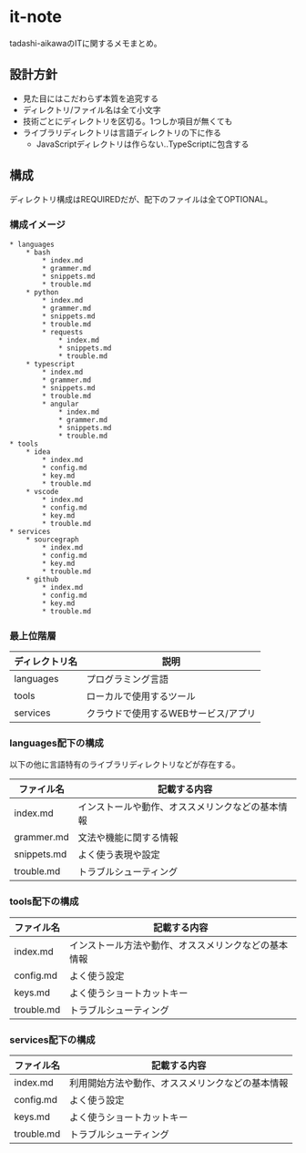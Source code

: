 it-note
=======

tadashi-aikawaのITに関するメモまとめ。


設計方針
--------

* 見た目にはこだわらず本質を追究する
* ディレクトリ/ファイル名は全て小文字
* 技術ごとにディレクトリを区切る。1つしか項目が無くても
* ライブラリディレクトリは言語ディレクトリの下に作る
    * JavaScriptディレクトリは作らない..TypeScriptに包含する


構成
----

ディレクトリ構成はREQUIREDだが、配下のファイルは全てOPTIONAL。

### 構成イメージ

```
* languages
    * bash
        * index.md
        * grammer.md
        * snippets.md
        * trouble.md
    * python
        * index.md
        * grammer.md
        * snippets.md
        * trouble.md
        * requests
            * index.md
            * snippets.md
            * trouble.md
    * typescript
        * index.md
        * grammer.md
        * snippets.md
        * trouble.md
        * angular
            * index.md
            * grammer.md
            * snippets.md
            * trouble.md
* tools
    * idea
        * index.md
        * config.md
        * key.md
        * trouble.md
    * vscode
        * index.md
        * config.md
        * key.md
        * trouble.md
* services
    * sourcegraph
        * index.md
        * config.md
        * key.md
        * trouble.md
    * github
        * index.md
        * config.md
        * key.md
        * trouble.md
```

### 最上位階層

| ディレクトリ名 |                 説明                 |
| -------------- | ------------------------------------ |
| languages      | プログラミング言語                   |
| tools          | ローカルで使用するツール             |
| services       | クラウドで使用するWEBサービス/アプリ |

### languages配下の構成

以下の他に言語特有のライブラリディレクトリなどが存在する。

| ファイル名  |                   記載する内容                   |
| ----------- | ------------------------------------------------ |
| index.md    | インストールや動作、オススメリンクなどの基本情報 |
| grammer.md  | 文法や機能に関する情報                           |
| snippets.md | よく使う表現や設定                               |
| trouble.md  | トラブルシューティング                           |

### tools配下の構成

| ファイル名 |                     記載する内容                     |
| ---------- | ---------------------------------------------------- |
| index.md   | インストール方法や動作、オススメリンクなどの基本情報 |
| config.md  | よく使う設定                                         |
| keys.md    | よく使うショートカットキー                           |
| trouble.md | トラブルシューティング                               |

### services配下の構成

| ファイル名 |                   記載する内容                   |
| ---------- | ------------------------------------------------ |
| index.md   | 利用開始方法や動作、オススメリンクなどの基本情報 |
| config.md  | よく使う設定                                     |
| keys.md    | よく使うショートカットキー                       |
| trouble.md | トラブルシューティング                           |


